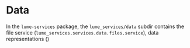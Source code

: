 # Data

In the `lume-services` package, the `lume_services/data` subdir contains the file service (`lume_services.services.data.files.service`), data representations ()
